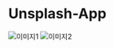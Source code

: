 # Unsplash-App

![이미지1](https://github.com/user-attachments/assets/e666a21b-9bfe-4e94-8278-554385dd9e31)
![이미지2](https://github.com/user-attachments/assets/ba32f46f-82c3-4010-a382-ccd983080aa1)
